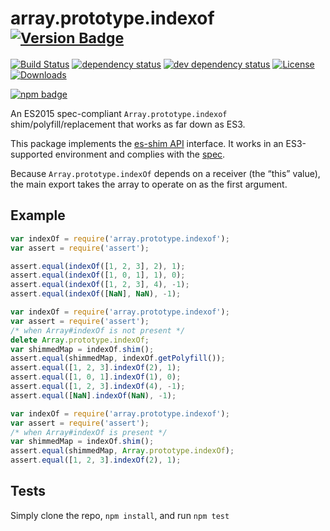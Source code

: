 # array.prototype.indexof <sup>[![Version Badge][npm-version-svg]][package-url]</sup>

[![Build Status][travis-svg]][travis-url]
[![dependency status][deps-svg]][deps-url]
[![dev dependency status][dev-deps-svg]][dev-deps-url]
[![License][license-image]][license-url]
[![Downloads][downloads-image]][downloads-url]

[![npm badge][npm-badge-png]][package-url]

An ES2015 spec-compliant `Array.prototype.indexof` shim/polyfill/replacement that works as far down as ES3.

This package implements the [es-shim API](https://github.com/es-shims/api) interface. It works in an ES3-supported environment and complies with the [spec](https://www.ecma-international.org/ecma-262/6.0/).

Because `Array.prototype.indexOf` depends on a receiver (the “this” value), the main export takes the array to operate on as the first argument.

## Example

```js
var indexOf = require('array.prototype.indexof');
var assert = require('assert');

assert.equal(indexOf([1, 2, 3], 2), 1);
assert.equal(indexOf([1, 0, 1], 1), 0);
assert.equal(indexOf([1, 2, 3], 4), -1);
assert.equal(indexOf([NaN], NaN), -1);
```

```js
var indexOf = require('array.prototype.indexof');
var assert = require('assert');
/* when Array#indexOf is not present */
delete Array.prototype.indexOf;
var shimmedMap = indexOf.shim();
assert.equal(shimmedMap, indexOf.getPolyfill());
assert.equal([1, 2, 3].indexOf(2), 1);
assert.equal([1, 0, 1].indexOf(1), 0);
assert.equal([1, 2, 3].indexOf(4), -1);
assert.equal([NaN].indexOf(NaN), -1);
```

```js
var indexOf = require('array.prototype.indexof');
var assert = require('assert');
/* when Array#indexOf is present */
var shimmedMap = indexOf.shim();
assert.equal(shimmedMap, Array.prototype.indexOf);
assert.equal([1, 2, 3].indexOf(2), 1);
```

## Tests
Simply clone the repo, `npm install`, and run `npm test`

[package-url]: https://npmjs.org/package/array.prototype.indexof
[npm-version-svg]: http://versionbadg.es/es-shims/Array.prototype.indexOf.svg
[travis-svg]: https://travis-ci.org/es-shims/Array.prototype.indexOf.svg
[travis-url]: https://travis-ci.org/es-shims/Array.prototype.indexOf
[deps-svg]: https://david-dm.org/es-shims/Array.prototype.indexOf.svg
[deps-url]: https://david-dm.org/es-shims/Array.prototype.indexOf
[dev-deps-svg]: https://david-dm.org/es-shims/Array.prototype.indexOf/dev-status.svg
[dev-deps-url]: https://david-dm.org/es-shims/Array.prototype.indexOf#info=devDependencies
[npm-badge-png]: https://nodei.co/npm/array.prototype.indexof.png?downloads=true&stars=true
[license-image]: https://img.shields.io/npm/l/array.prototype.indexof.svg
[license-url]: LICENSE
[downloads-image]: https://img.shields.io/npm/dm/array.prototype.indexof.svg
[downloads-url]: https://npm-stat.com/charts.html?package=array.prototype.indexof
